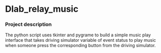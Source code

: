 # Dlab_relay_music

### Project description
The python script uses tkinter and pygrame to build a simple music play interface that takes driving simulator variable of event status to play music when someone press the corresponding button from the driving simulator.
